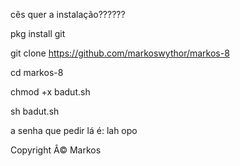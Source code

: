 cês quer a instalação??????

pkg install git

git clone https://github.com/markoswythor/markos-8

cd markos-8

chmod +x badut.sh

sh badut.sh

a senha que pedir lá é:
lah opo






Copyright Â© Markos
